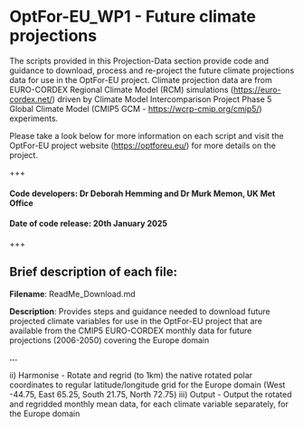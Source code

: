 # OptFor-EU_WP1 - Future climate projections
The scripts provided in this Projection-Data section provide code and guidance to download, process and re-project the future climate projections data for use in the OptFor-EU project. Climate projection data are from EURO-CORDEX Regional Climate Model (RCM) simulations (https://euro-cordex.net/) driven by Climate Model Intercomparison Project Phase 5 Global Climate Model (CMIP5 GCM - https://wcrp-cmip.org/cmip5/) experiments.

Please take a look below for more information on each script and visit the OptFor-EU project website (https://optforeu.eu/) for more details on the project.

+++

#### Code developers: Dr Deborah Hemming and Dr Murk Memon, UK Met Office

#### Date of code release: 20th January 2025

+++
## Brief description of each file:

__Filename__: ReadMe_Download.md

__Description__: Provides steps and guidance needed to download future projected climate variables for use in the OptFor-EU project that are available from the CMIP5 EURO-CORDEX monthly data for future projections (2006-2050) covering the Europe domain

__...__


  ii) Harmonise - Rotate and regrid (to 1km) the native rotated polar coordinates to regular latitude/longitude grid for the Europe domain (West -44.75, East 65.25, South 21.75, North 72.75)
  iii) Output - Output the rotated and regridded monthly mean data, for each climate variable separately, for the Europe domain

